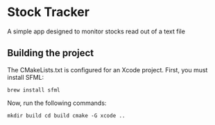 # Stock Tracker
A simple app designed to monitor stocks read out of a text file

## Building the project
The CMakeLists.txt is configured for an Xcode project. First, you must install SFML:

`brew install sfml`

Now, run the following commands:

`mkdir build
cd build
cmake -G xcode ..`
